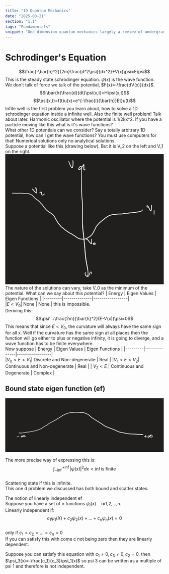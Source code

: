 ```yaml
---
title: "1D Quantum Mechanics"
date: "2025-08-21"
section: "1.1"
tags: "Fundamentals"
snippet: "One dimension quantum mechanics largely a review of undergraduate."
---
```


# Schrodinger's Equation

$$\frac{-\bar{h}^2}{2m}\frac{d^2\psi}{dx^2}+V(x)\psi=E\psi$$
This is the steady state schrodinger equation. $\psi(x)$ is the wave function.  
We don't talk of force we talk of the potential, $F(x)=-\frac{dV(x)}{dx}$.  
$$i\bar{h}\frac{d}{dt}\psi(x,t)=H\psi(x,t)$$
$$\psi(x,t)=f(t)u(x)=e^{-\frac{i}{\bar{h}}Et}u(t)$$
Infite well is the first problem you learn about, how to solve a 1D schrodinger equation inside a infinite well. Also the finite well problem! Talk about later. Harmonic oscillator where the potential is 1/2kx^2. If you have a particle moving like this what is it's wave functions?  
What other 1D potentials can we consider? Say a totally arbitrary 1D potential, how can I get the wave functions? You must use computers for that! Numerical solutions only no analytical solutions.  
Suppose a potential like this (drawing below). But it is V_2 on the left and V_1 on the right.  
![finite potential well example](../../assets/quantum_mech/potential_well.jpg)
The nature of the solutions can vary, take V_0 as the minimum of the potential. What can we say about this potential?
| Energy  | Eigen Values | Eigen Functions |
|---------|--------------|-----------------|  
|$E < V_0$| None         | None            | this is impossible.  
Deriving this: 
$$\psi''+\frac{2m}{\bar{h}^2}(E-V(x))\psi=0$$
This means that since $E < V_0$, the curvature will always have the same sign for all x. Well if the curvature has the same sign at all places then the function will go either to plus or negative infinity, it is going to diverge, and a wave function has to be finite everywhere.  
Now suppose 
| Energy  | Eigen Values | Eigen Functions |
|---------|--------------|-----------------|  
|$V_0 < E < V_1$| Discrete and Non-degenerate | Real |
|$V_1 < E < V_2$| Continuous and Non-degenerate | Real |
| $V_2 < E$ | Continuous and Degenerate | Complex |

## Bound state eigen function (ef)

![bound state](../../assets/quantum_mech/bound_state.jpg)

The more precise way of expressing this is:
$$\int_{-\inf}^{+\inf}|\psi(x)|^2dx < \inf \text{is finite}$$  
Scattering state if this is infinite.  
This one d problem we discussed has both bound and scatter states.  

The notion of linearly independent ef  
Suppose you have a set of n functions $\psi_i(x) \quad \text{i=1,2,...,n}$.  
Linearly independent if: 
$$c_1\psi_1(X)+c_2\psi_2(x)+...+c_n\psi_n(x)=0$$  
only if $c_1=c_2=...=c_n=0$  
If you can satisfy this with come c not being zero then they are linearly dependent.  

Suppose you can satisfy this equation with $c_1\neq 0,c_3\neq 0,c_2 = 0$, then $\psi_3(x)=-\frac{c_1}{c_3}\psi_1(x)$ so psi 3 can be written as a multiple of psi 1 and therefore is not independent.  


